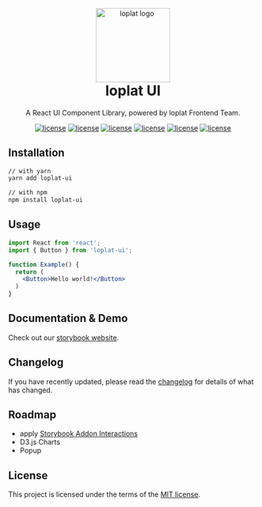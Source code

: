 <div style="text-align: center;">

<a href="https://loplat.com/" rel="noopener" target="_blank">
  <img width="150" src="https://loplat.com/images/loplat-logo.png" alt="loplat logo">
</a>

<h1 style="text-align: center; margin-top: 0">loplat UI</h1>

A React UI Component Library, powered by loplat Frontend Team.

[![license](https://badgen.net/github/license/loplat/loplat-ui)](https://github.com/loplat/loplat-ui/blob/main/LICENSE)
[![license](https://badgen.net/npm/v/loplat-ui)](https://www.npmjs.com/package/loplat-ui)
[![license](https://badgen.net/bundlephobia/minzip/loplat-ui)](https://bundlephobia.com/package/loplat-ui)
[![license](https://badgen.net/npm/types/loplat-ui)](https://www.npmjs.com/package/loplat-ui)
[![license](https://badgen.net/bundlephobia/tree-shaking/loplat-ui)](https://bundlephobia.com/package/loplat-ui)
[![license](https://badgen.net/npm/dt/loplat-ui)](https://www.npmjs.com/package/loplat-ui)

</div>

## Installation
```sh
// with yarn
yarn add loplat-ui

// with npm
npm install loplat-ui
```

## Usage
```jsx
import React from 'react';
import { Button } from 'loplat-ui';

function Example() {
  return (
    <Button>Hello world!</Button>
  )
}
```

## Documentation & Demo
Check out our [storybook website](https://loplat-ui.web.app/).

## Changelog
If you have recently updated, please read the [changelog](https://github.com/loplat/loplat-ui/blob/main/CHANGELOG.md) for details of what has changed.

## Roadmap
- apply [Storybook Addon Interactions](https://storybook.js.org/addons/@storybook/addon-interactions)
- D3.js Charts
- Popup

## License
This project is licensed under the terms of the [MIT license](https://github.com/loplat/loplat-ui/blob/main/LICENSE).
